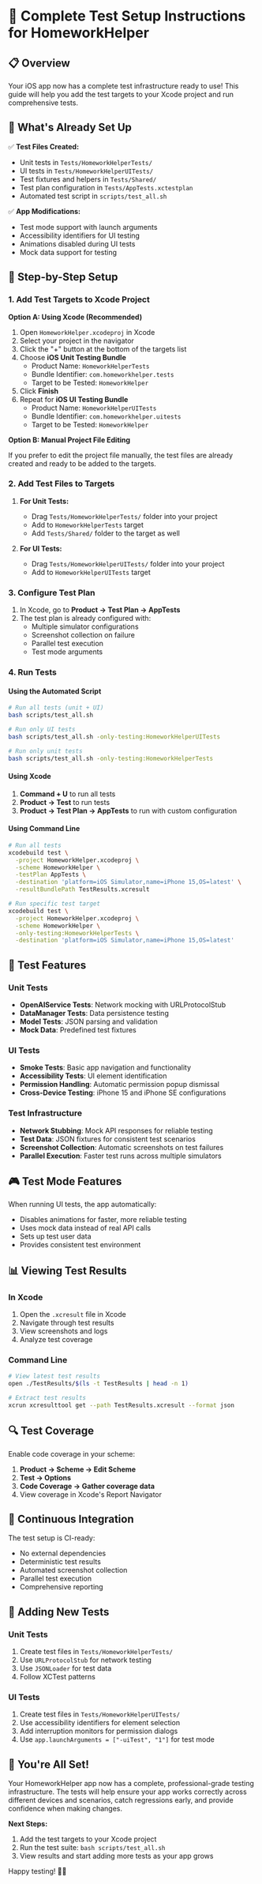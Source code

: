 # 🧪 Complete Test Setup Instructions for HomeworkHelper

## 📋 Overview

Your iOS app now has a complete test infrastructure ready to use! This guide will help you add the test targets to your Xcode project and run comprehensive tests.

## 🎯 What's Already Set Up

✅ **Test Files Created:**
- Unit tests in `Tests/HomeworkHelperTests/`
- UI tests in `Tests/HomeworkHelperUITests/`
- Test fixtures and helpers in `Tests/Shared/`
- Test plan configuration in `Tests/AppTests.xctestplan`
- Automated test script in `scripts/test_all.sh`

✅ **App Modifications:**
- Test mode support with launch arguments
- Accessibility identifiers for UI testing
- Animations disabled during UI tests
- Mock data support for testing

## 🔧 Step-by-Step Setup

### 1. Add Test Targets to Xcode Project

**Option A: Using Xcode (Recommended)**

1. Open `HomeworkHelper.xcodeproj` in Xcode
2. Select your project in the navigator
3. Click the "+" button at the bottom of the targets list
4. Choose **iOS Unit Testing Bundle**
   - Product Name: `HomeworkHelperTests`
   - Bundle Identifier: `com.homeworkhelper.tests`
   - Target to be Tested: `HomeworkHelper`
5. Click **Finish**
6. Repeat for **iOS UI Testing Bundle**
   - Product Name: `HomeworkHelperUITests`
   - Bundle Identifier: `com.homeworkhelper.uitests`
   - Target to be Tested: `HomeworkHelper`

**Option B: Manual Project File Editing**

If you prefer to edit the project file manually, the test files are already created and ready to be added to the targets.

### 2. Add Test Files to Targets

1. **For Unit Tests:**
   - Drag `Tests/HomeworkHelperTests/` folder into your project
   - Add to `HomeworkHelperTests` target
   - Add `Tests/Shared/` folder to the target as well

2. **For UI Tests:**
   - Drag `Tests/HomeworkHelperUITests/` folder into your project
   - Add to `HomeworkHelperUITests` target

### 3. Configure Test Plan

1. In Xcode, go to **Product → Test Plan → AppTests**
2. The test plan is already configured with:
   - Multiple simulator configurations
   - Screenshot collection on failure
   - Parallel test execution
   - Test mode arguments

### 4. Run Tests

#### Using the Automated Script

```bash
# Run all tests (unit + UI)
bash scripts/test_all.sh

# Run only UI tests
bash scripts/test_all.sh -only-testing:HomeworkHelperUITests

# Run only unit tests
bash scripts/test_all.sh -only-testing:HomeworkHelperTests
```

#### Using Xcode

1. **Command + U** to run all tests
2. **Product → Test** to run tests
3. **Product → Test Plan → AppTests** to run with custom configuration

#### Using Command Line

```bash
# Run all tests
xcodebuild test \
  -project HomeworkHelper.xcodeproj \
  -scheme HomeworkHelper \
  -testPlan AppTests \
  -destination 'platform=iOS Simulator,name=iPhone 15,OS=latest' \
  -resultBundlePath TestResults.xcresult

# Run specific test target
xcodebuild test \
  -project HomeworkHelper.xcodeproj \
  -scheme HomeworkHelper \
  -only-testing:HomeworkHelperTests \
  -destination 'platform=iOS Simulator,name=iPhone 15,OS=latest'
```

## 📱 Test Features

### Unit Tests
- **OpenAIService Tests**: Network mocking with URLProtocolStub
- **DataManager Tests**: Data persistence testing
- **Model Tests**: JSON parsing and validation
- **Mock Data**: Predefined test fixtures

### UI Tests
- **Smoke Tests**: Basic app navigation and functionality
- **Accessibility Tests**: UI element identification
- **Permission Handling**: Automatic permission popup dismissal
- **Cross-Device Testing**: iPhone 15 and iPhone SE configurations

### Test Infrastructure
- **Network Stubbing**: Mock API responses for reliable testing
- **Test Data**: JSON fixtures for consistent test scenarios
- **Screenshot Collection**: Automatic screenshots on test failures
- **Parallel Execution**: Faster test runs across multiple simulators

## 🎮 Test Mode Features

When running UI tests, the app automatically:
- Disables animations for faster, more reliable testing
- Uses mock data instead of real API calls
- Sets up test user data
- Provides consistent test environment

## 📊 Viewing Test Results

### In Xcode
1. Open the `.xcresult` file in Xcode
2. Navigate through test results
3. View screenshots and logs
4. Analyze test coverage

### Command Line
```bash
# View latest test results
open ./TestResults/$(ls -t TestResults | head -n 1)

# Extract test results
xcrun xcresulttool get --path TestResults.xcresult --format json
```

## 🔍 Test Coverage

Enable code coverage in your scheme:
1. **Product → Scheme → Edit Scheme**
2. **Test → Options**
3. **Code Coverage → Gather coverage data**
4. View coverage in Xcode's Report Navigator

## 🚀 Continuous Integration

The test setup is CI-ready:
- No external dependencies
- Deterministic test results
- Automated screenshot collection
- Parallel test execution
- Comprehensive reporting

## 📝 Adding New Tests

### Unit Tests
1. Create test files in `Tests/HomeworkHelperTests/`
2. Use `URLProtocolStub` for network testing
3. Use `JSONLoader` for test data
4. Follow XCTest patterns

### UI Tests
1. Create test files in `Tests/HomeworkHelperUITests/`
2. Use accessibility identifiers for element selection
3. Add interruption monitors for permission dialogs
4. Use `app.launchArguments = ["-uiTest", "1"]` for test mode

## 🎉 You're All Set!

Your HomeworkHelper app now has a complete, professional-grade testing infrastructure. The tests will help ensure your app works correctly across different devices and scenarios, catch regressions early, and provide confidence when making changes.

**Next Steps:**
1. Add the test targets to your Xcode project
2. Run the test suite: `bash scripts/test_all.sh`
3. View results and start adding more tests as your app grows

Happy testing! 🧪✨
